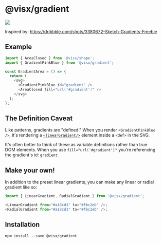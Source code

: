 # @visx/gradient

<a title="@visx/gradient npm downloads" href="https://www.npmjs.com/package/@visx/gradient">
  <img src="https://img.shields.io/npm/dm/@visx/gradient.svg?style=flat-square" />
</a>

Inspired by: https://dribbble.com/shots/3380672-Sketch-Gradients-Freebie

## Example

```js
import { AreaClosed } from '@visx/shape';
import { GradientPinkBlue } from '@visx/gradient';

const GradientArea = () => {
  return (
    <svg>
      <GradientPinkBlue id="gradient" />
      <AreaClosed fill="url('#gradient')" />
    </svg>
  );
};
```

## The Definition Caveat

Like patterns, gradients are "defined." When you render `<GradientPinkBlue />`, it's rendering a
[`<linearGradient/>`](https://developer.mozilla.org/en-US/docs/Web/SVG/Element/linearGradient)
element inside a `<def>` in the SVG.

It's often better to think of these as variable definitions rather than true DOM elements. When you
use `fill="url('#gradient')"` you're referencing the gradient's id: `gradient`.

## Make your own!

In addition to the preset linear gradients, you can make any linear or radial gradient like so:

```js
import { LinearGradient, RadialGradient } from '@visx/gradient';

<LinearGradient from="#a18cd1" to="#fbc2eb" />;
<RadialGradient from="#a18cd1" to="#fbc2eb" />;
```

## Installation

```
npm install --save @visx/gradient
```
